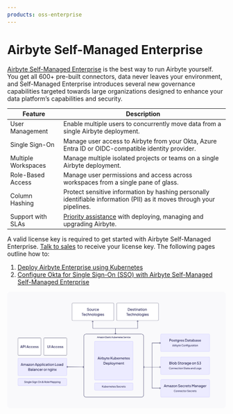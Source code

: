 ```yaml
---
products: oss-enterprise
---
```


# Airbyte Self-Managed Enterprise

[Airbyte Self-Managed Enterprise](https://airbyte.com/product/airbyte-enterprise) is the best way to run Airbyte yourself. You get all 600+ pre-built connectors, data never leaves your environment, and Self-Managed Enterprise introduces several new governance capabilities targeted towards large organizations designed to enhance your data platform’s capabilities and security.


| Feature             | Description                                                                                                            |
|---------------------|------------------------------------------------------------------------------------------------------------------------|
| User Management     | Enable multiple users to concurrently move data from a single Airbyte deployment.                                      |
| Single Sign-On      | Manage user access to Airbyte from your Okta, Azure Entra ID or OIDC-compatible identity provider.                     |
| Multiple Workspaces | Manage multiple isolated projects or teams on a single Airbyte deployment.                                             |
| Role-Based Access   | Manage user permissions and access across workspaces from a single pane of glass.                                      |
| Column Hashing      | Protect sensitive information by hashing personally identifiable information (PII) as it moves through your pipelines. |
| Support with SLAs   | [Priority assistance](https://docs.airbyte.com/operator-guides/contact-support/#airbyte-enterprise-self-hosted-support) with deploying, managing and upgrading Airbyte.                                                    |

A valid license key is required to get started with Airbyte Self-Managed Enterprise. [Talk to sales](https://airbyte.com/company/talk-to-sales) to receive your license key. The following pages outline how to:

1. [Deploy Airbyte Enterprise using Kubernetes](./implementation-guide.md)
2. [Configure Okta for Single Sign-On (SSO) with Airbyte Self-Managed Self-Managed Enterprise](/platform/access-management/sso)


![AWS Architecture Diagram](./assets/self-managed-enterprise-aws.png)
